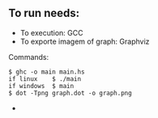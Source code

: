 ## To run needs: 
- To execution: GCC
- To exporte imagem of graph: Graphviz 

Commands:
```
$ ghc -o main main.hs
if linux    $ ./main
if windows  $ main
$ dot -Tpng graph.dot -o graph.png
```
- 
